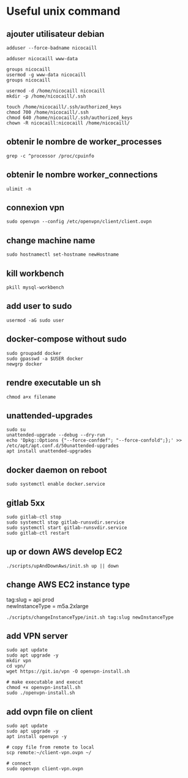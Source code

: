 # Useful unix command

## ajouter utilisateur debian
```shell script
adduser --force-badname nicocaill

adduser nicocaill www-data

groups nicocaill
usermod -g www-data nicocaill
groups nicocaill

usermod -d /home/nicocaill nicocaill
mkdir -p /home/nicocaill/.ssh

touch /home/nicocaill/.ssh/authorized_keys
chmod 700 /home/nicocaill/.ssh
chmod 640 /home/nicocaill/.ssh/authorized_keys
chown -R nicocaill:nicocaill /home/nicocaill/
```

## obtenir le nombre de worker_processes
```shell script
grep -c ^processor /proc/cpuinfo
```

## obtenir le nombre worker_connections
```shell script
ulimit -n
```

## connexion vpn
```shell script
sudo openvpn --config /etc/openvpn/client/client.ovpn
```

## change machine name
```shell script
sudo hostnamectl set-hostname newHostname
```

## kill workbench
```shell script
pkill mysql-workbench
```

## add user to sudo
```shell script
usermod -aG sudo user
```

## docker-compose without sudo
```shell script
sudo groupadd docker
sudo gpasswd -a $USER docker
newgrp docker
```

## rendre executable un sh
```shell script
chmod a+x filename
```

## unattended-upgrades
```shell script
sudo su
unattended-upgrade --debug --dry-run
echo 'Dpkg::Options {"--force-confdef"; "--force-confold";};' >> /etc/apt/apt.conf.d/50unattended-upgrades
apt install unattended-upgrades
```

## docker daemon on reboot
```shell script
sudo systemctl enable docker.service
```

## gitlab 5xx
```shell script
sudo gitlab-ctl stop
sudo systemctl stop gitlab-runsvdir.service
sudo systemctl start gitlab-runsvdir.service
sudo gitlab-ctl restart
```

## up or down AWS develop EC2
```shell script
./scripts/upAndDownAws/init.sh up || down
```

## change AWS EC2 instance type
tag:slug = api prod  
newInstanceType = m5a.2xlarge
```shell script
./scripts/changeInstanceType/init.sh tag:slug newInstanceType
```

## add VPN server
```shell script
sudo apt update
sudo apt upgrade -y
mkdir vpn
cd vpn/
wget https://git.io/vpn -O openvpn-install.sh

# make executable and execut
chmod +x openvpn-install.sh
sudo ./openvpn-install.sh
```

## add ovpn file on client
```shell script
sudo apt update
sudo apt upgrade -y
apt install openvpn -y

# copy file from remote to local
scp remote:~/client-vpn.ovpn ~/

# connect
sudo openvpn client-vpn.ovpn
```
